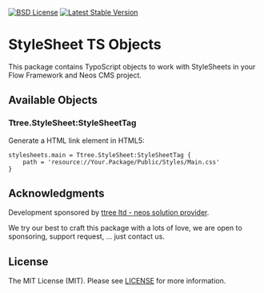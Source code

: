 [![BSD License](https://img.shields.io/github/license/mashape/apistatus.svg)](LICENSE)
[![Latest Stable Version](https://poser.pugx.org/ttree/stylesheet/version)](https://packagist.org/packages/ttree/stylesheet)

# StyleSheet TS Objects

This package contains TypoScript objects to work with StyleSheets in your Flow Framework and Neos CMS project.

## Available Objects

### Ttree.StyleSheet:StyleSheetTag

Generate a HTML link element in HTML5:

    stylesheets.main = Ttree.StyleSheet:StyleSheetTag {
        path = 'resource://Your.Package/Public/Styles/Main.css'
    }

## Acknowledgments

Development sponsored by [ttree ltd - neos solution provider](http://ttree.ch).

We try our best to craft this package with a lots of love, we are open to sponsoring, support request, ... just contact us.

## License

The MIT License (MIT). Please see [LICENSE](LICENSE) for more information.
